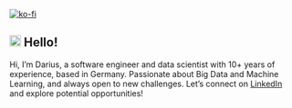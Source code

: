 [![ko-fi](https://ko-fi.com/img/githubbutton_sm.svg)](https://ko-fi.com/Y8Y0STZND)

## <img src="https://user-images.githubusercontent.com/670641/172169911-d9a7c453-c2ee-4bec-ac27-79e4631360ae.gif" height="20px" alt="Hello!"> Hello!

Hi, I’m Darius, a software engineer and data scientist with 10+ years of experience, based in Germany. Passionate about Big Data and Machine Learning, and always open to new challenges. Let’s connect on [LinkedIn](https://www.linkedin.com/in/dmorawiec/) and explore potential opportunities!
